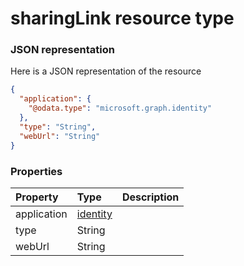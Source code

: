 # sharingLink resource type



### JSON representation

Here is a JSON representation of the resource

<!-- {
  "blockType": "resource",
  "optionalProperties": [

  ],
  "@odata.type": "microsoft.graph.sharingLink"
}-->

```json
{
  "application": {
    "@odata.type": "microsoft.graph.identity"
  },
  "type": "String",
  "webUrl": "String"
}

```
### Properties
| Property	   | Type	|Description|
|:---------------|:--------|:----------|
|application|[identity](identity.md)||
|type|String||
|webUrl|String||

<!-- uuid: d0050c7a-2956-4773-982a-da99a9968381
2015-10-15 04:07:55 UTC -->
<!-- {
  "type": "#page.annotation",
  "description": "sharingLink resource",
  "keywords": "",
  "section": "documentation",
  "tocPath": ""
}-->